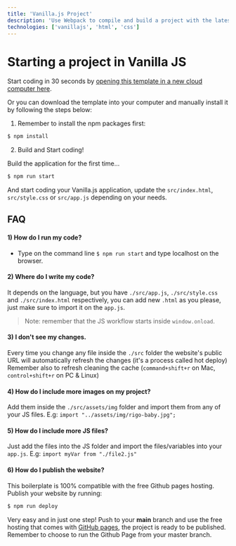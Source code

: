```yaml
---
title: 'Vanilla.js Project'
description: 'Use Webpack to compile and build a project with the latest Javascript and HTML/CSS'
technologies: ['vanillajs', 'html', 'css']
---
```


# Starting a project in Vanilla JS

Start coding in 30 seconds by [opening this template in a new cloud computer here](https://breathecode.herokuapp.com/v1/provisioning/public/container/new?repo=https://github.com/4GeeksAcademy/vanillajs-hello.git).

Or you can download the template into your computer and manually install it by following the steps below:

1) Remember to install the npm packages first:
```bash
$ npm install
```

2) Build and Start coding!

Build the application for the first time...

```bash
$ npm run start
```

And start coding your Vanilla.js application, update the `src/index.html`, `src/style.css` or `src/app.js` depending on your needs.

## FAQ

#### 1) How do I run my code?

- Type on the command line `$ npm run start` and type localhost on the browser.

#### 2) Where do I write my code?
It depends on the language, but you have `./src/app.js`, `./src/style.css` and `./src/index.html` respectively, you can add new `.html` as you please, just make sure to import it on the `app.js`.

> Note: remember that the JS workflow starts inside `window.onload`.

#### 3) I don't see my changes.

Every time you change any file inside the `./src` folder the website's public URL will automatically refresh the changes (it's a process called hot deploy)
Remember also to refresh cleaning the cache (`command+shift+r` on Mac, `control+shift+r` on PC & Linux)

#### 4) How do I include more images on my project?
Add them inside the `./src/assets/img` folder and import them from any of your JS files. E.g: `import "../assets/img/rigo-baby.jpg";`

#### 5) How do I include more JS files?
Just add the files into the JS folder and import the files/variables into your `app.js`. E.g: `import myVar from "./file2.js"`

#### 6) How do I publish the website?

This boilerplate is 100% compatible with the free Github pages hosting. Publish your website by running:
```bash
$ npm run deploy
```

Very easy and in just one step! Push to your __main__ branch and use the free hosting that comes with [GitHub pages](https://help.github.com/articles/configuring-a-publishing-source-for-github-pages/#enabling-github-pages-to-publish-your-site-from-master-or-gh-pages), the project is ready to be published. Remember to choose to run the Github Page from your master branch.
